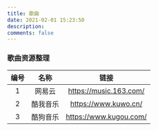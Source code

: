 ```yaml
---
title: 歌曲
date: 2021-02-01 15:23:50
description: 
comments: false
---
```


### 歌曲资源整理

| 编号 |   名称   |          链接          |
| :--: | :------: | :--------------------: |
|  1   |  网易云  | https://music.163.com/ |
|  2   | 酷我音乐 |  https://www.kuwo.cn/  |
|  3   | 酷狗音乐 | https://www.kugou.com/ |

